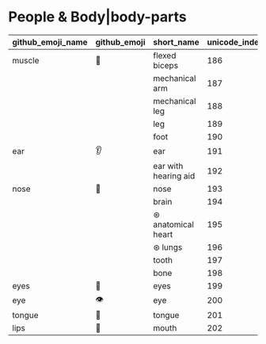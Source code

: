 # People & Body|body-parts

|github_emoji_name|github_emoji|short_name|unicode_index|
|---|---|---|---|
|muscle|:muscle:|flexed biceps|186|
|||mechanical arm|187|
|||mechanical leg|188|
|||leg|189|
|||foot|190|
|ear|:ear:|ear|191|
|||ear with hearing aid|192|
|nose|:nose:|nose|193|
|||brain|194|
|||⊛ anatomical heart|195|
|||⊛ lungs|196|
|||tooth|197|
|||bone|198|
|eyes|:eyes:|eyes|199|
|eye|:eye:|eye|200|
|tongue|:tongue:|tongue|201|
|lips|:lips:|mouth|202|
